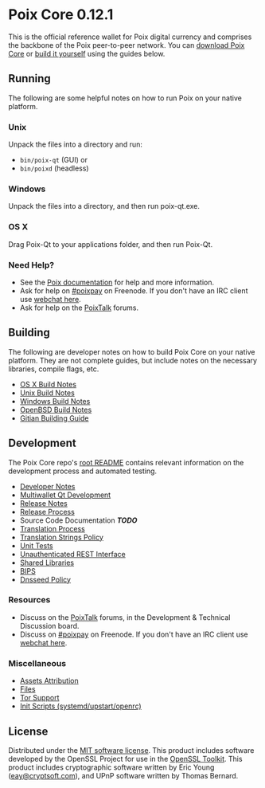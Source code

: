 Poix Core 0.12.1
=====================

This is the official reference wallet for Poix digital currency and comprises the backbone of the Poix peer-to-peer network. You can [download Poix Core](https://www.poix.org/downloads/) or [build it yourself](#building) using the guides below.

Running
---------------------
The following are some helpful notes on how to run Poix on your native platform.

### Unix

Unpack the files into a directory and run:

- `bin/poix-qt` (GUI) or
- `bin/poixd` (headless)

### Windows

Unpack the files into a directory, and then run poix-qt.exe.

### OS X

Drag Poix-Qt to your applications folder, and then run Poix-Qt.

### Need Help?

* See the [Poix documentation](https://poixpay.atlassian.net/wiki/display/DOC)
for help and more information.
* Ask for help on [#poixpay](http://webchat.freenode.net?channels=poixpay) on Freenode. If you don't have an IRC client use [webchat here](http://webchat.freenode.net?channels=poixpay).
* Ask for help on the [PoixTalk](https://poixtalk.org/) forums.

Building
---------------------
The following are developer notes on how to build Poix Core on your native platform. They are not complete guides, but include notes on the necessary libraries, compile flags, etc.

- [OS X Build Notes](build-osx.md)
- [Unix Build Notes](build-unix.md)
- [Windows Build Notes](build-windows.md)
- [OpenBSD Build Notes](build-openbsd.md)
- [Gitian Building Guide](gitian-building.md)

Development
---------------------
The Poix Core repo's [root README](/README.md) contains relevant information on the development process and automated testing.

- [Developer Notes](developer-notes.md)
- [Multiwallet Qt Development](multiwallet-qt.md)
- [Release Notes](release-notes.md)
- [Release Process](release-process.md)
- Source Code Documentation ***TODO***
- [Translation Process](translation_process.md)
- [Translation Strings Policy](translation_strings_policy.md)
- [Unit Tests](unit-tests.md)
- [Unauthenticated REST Interface](REST-interface.md)
- [Shared Libraries](shared-libraries.md)
- [BIPS](bips.md)
- [Dnsseed Policy](dnsseed-policy.md)

### Resources
* Discuss on the [PoixTalk](https://poixtalk.org/) forums, in the Development & Technical Discussion board.
* Discuss on [#poixpay](http://webchat.freenode.net/?channels=poixpay) on Freenode. If you don't have an IRC client use [webchat here](http://webchat.freenode.net/?channels=poixpay).

### Miscellaneous
- [Assets Attribution](assets-attribution.md)
- [Files](files.md)
- [Tor Support](tor.md)
- [Init Scripts (systemd/upstart/openrc)](init.md)

License
---------------------
Distributed under the [MIT software license](http://www.opensource.org/licenses/mit-license.php).
This product includes software developed by the OpenSSL Project for use in the [OpenSSL Toolkit](https://www.openssl.org/). This product includes
cryptographic software written by Eric Young ([eay@cryptsoft.com](mailto:eay@cryptsoft.com)), and UPnP software written by Thomas Bernard.
